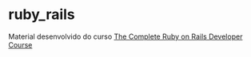 # ruby_rails

Material desenvolvido do curso [The Complete Ruby on Rails Developer Course](https://www.udemy.com/course/the-complete-ruby-on-rails-developer-course)
